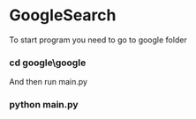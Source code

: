 # GoogleSearch

To start program you need to go to google folder
### cd google\google ###
And then run main.py
### python main.py  ###
